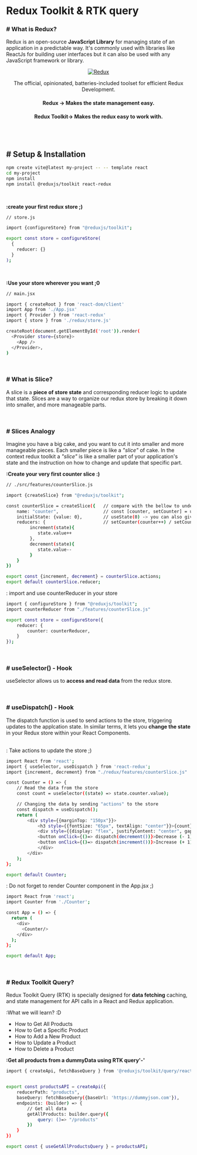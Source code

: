 <h1 align="left">Redux Toolkit & RTK query</h1>

<h3>
# What is Redux?
</h3>
<p>
Redux is an open-source <b>JavaScript Library</b> for managing state of an application in a predictable way. It's commonly used with libraries like ReactJs for building user interfaces but it can also be used with any JavaScript framework or library.
</p>
<div align="center"> 
  <a href="https://redux-toolkit.js.org/introduction/getting-started">
  <img src="https://encrypted-tbn0.gstatic.com/images?q=tbn:ANd9GcRypt9wK5ScxQsfzkgr3QDCtPCCwMX56eJtGQ&s" alt="Redux" />
  </a>
</div>
<p align="center">
The official, opinionated, batteries-included toolset for efficient Redux Development.
</p>

<div align="center">
<h4>Redux -> Makes the state management easy.</h4>
<h4>Redux Toolkit-> Makes the redux easy to work with.</h4>
</div>

<br>
<br>

<h2># Setup & Installation</h2>

```bash
npm create vite@latest my-project -- -- template react
cd my-project
npm install
npm install @reduxjs/toolkit react-redux
```

<br>

<b>:create your first redux store ;)</b>

```bash
// store.js

import {configureStore} from "@reduxjs/toolkit";

export const store = configureStore(
  {
    reducer: {}
  }
);
```

<br>

<b>:Use your store wherever you want ;0</b>

```bash
// main.jsx

import { createRoot } from 'react-dom/client'
import App from './App.jsx'
import { Provider } from 'react-redux'
import { store } from './redux/store.js'

createRoot(document.getElementById('root')).render(
  <Provider store={store}>
    <App />
  </Provider>,
)
```

<br>
<h3>
# What is Slice?
</h3>
<p>
A slice is a <b>piece of store state</b> and corresponding reducer logic to update that state. Slices are a way to organize our redux store by breaking it down into smaller, and more manageable parts.
</p>

<br>
<h3>
# Slices Analogy
</h3>
<p>
Imagine you have a big cake, and you want to cut it into smaller and more manageable pieces. Each smaller piece is like a <i>"slice"</i> of cake. In the context redux toolkit a <i>"slice"</i> is like a smaller part of your application's state and the instruction on how to change and update that specific part.
</p>

<b>:Create your very first counter slice :)</b>

```bash
// ./src/features/counterSlice.js

import {createSlice} from "@reduxjs/toolkit";

const counterSlice = createSlice({   // compare with the bellow to understand
    name: "counter",                 // const [counter, setCounter] = useState()
    initialState: {value: 0},        // useState(0) -> you can also give anything instead of value
    reducers: {                      // setCounter(counter++) / setCounter(counter--)
         increment(state){
            state.value++
         },
         decrement(state){
            state.value--
         }
    }
})

export const {increment, decrement} = counterSlice.actions;
export default counterSlice.reducer;
```

: import and use counterReducer in your store

```bash
import { configureStore } from "@reduxjs/toolkit";
import counterReducer from "./features/counterSlice.js"

export const store = configureStore({
    reducer: {
        counter: counterReducer,
    }
});
```

<br>
<h3>
# useSelector() - Hook
</h3>
<p>
useSelector allows us to <b>access and read data</b> from the redux store.
</p>

<br>
<h3>
# useDispatch() - Hook
</h3>
<p>
The dispatch function is used to send actions to the store, triggering updates to the applcation state. 
In similar terms, it lets you <b>change the state</b> in your Redux store within your React Components.
</p>

<br>
: Take actions to update the store ;)

```bash
import React from 'react';
import { useSelector, useDispatch } from 'react-redux';
import {increment, decrement} from "./redux/features/counterSlice.js"

const Counter = () => {
    // Read the data from the store
    const count = useSelector((state) => state.counter.value);

    // Changing the data by sending "actions" to the store
    const dispatch = useDispatch();
    return (
        <div style={{marginTop: "150px"}}>
            <h3 style={{fontSize: "65px", textAlign: "center"}}>{count}</h3>
            <div style={{display: "flex", justifyContent: "center", gap: "20px"}}>
            <button onClick={()=> dispatch(decrement())}>Decrease (- 1)</button>
            <button onClick={()=> dispatch(increment())}>Increase (+ 1)</button>
            </div>
        </div>
    );
};

export default Counter;
```

: Do not forget to render Counter component in the App.jsx ;)

```bash
import React from 'react';
import Counter from './Counter';

const App = () => {
  return (
    <div>
      <Counter/>
    </div>
  );
};

export default App;
```

<br>

<h3>
# Redux Toolkit Query?
</h3>
<p>
Redux Toolkit Query (RTK) is specially designed for <b>data fetching</b> caching, and state management
for API calls in a React and Redux application.
</p>

:What we will learn? :D

<ul>
<li>How to Get All Products</li>
<li>How to Get a Specific Product</li>
<li>How to Add a New Product</li>
<li>How to Update a Product</li>
<li>How to Delete a Product</li>
</ul>


<b>:Get all products from a dummyData using RTK query'-'</b>

```bash
import { createApi, fetchBaseQuery } from '@reduxjs/toolkit/query/react';


export const productsAPI = createApi({
    reducerPath: "products",
    baseQuery: fetchBaseQuery({baseUrl: 'https://dummyjson.com'}),
    endpoints: (builder) => {
        // Get all data
        getAllProducts: builder.query({
            query: ()=> "/products"
        })
    }
})

export const { useGetAllProductsQuery } = productsAPI;
```